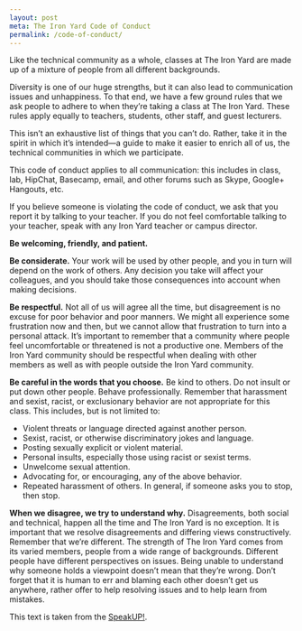 ```yaml
---
layout: post
meta: The Iron Yard Code of Conduct 
permalink: /code-of-conduct/
---
```

Like the technical community as a whole, classes at The Iron Yard are made up of a mixture of people from all different backgrounds.

Diversity is one of our huge strengths, but it can also lead to communication issues and unhappiness. To that end, we have a few ground rules that we ask people to adhere to when they’re taking a class at The Iron Yard. These rules apply equally to teachers, students, other staff, and guest lecturers.

This isn’t an exhaustive list of things that you can’t do. Rather, take it in the spirit in which it’s intended—a guide to make it easier to enrich all of us, the technical communities in which we participate.

This code of conduct applies to all communication: this includes in class, lab, HipChat, Basecamp, email, and other forums such as Skype, Google+ Hangouts, etc.

If you believe someone is violating the code of conduct, we ask that you report it by talking to your teacher. If you do not feel comfortable talking to your teacher, speak with any Iron Yard teacher or campus director.

**Be welcoming, friendly, and patient.**

**Be considerate.** Your work will be used by other people, and you in turn will depend on the work of others. Any decision you take will affect your colleagues, and you should take those consequences into account when making decisions.

**Be respectful.** Not all of us will agree all the time, but disagreement is no excuse for poor behavior and poor manners. We might all experience some frustration now and then, but we cannot allow that frustration to turn into a personal attack. It’s important to remember that a community where people feel uncomfortable or threatened is not a productive one. Members of the Iron Yard community should be respectful when dealing with other members as well as with people outside the Iron Yard community.

**Be careful in the words that you choose.** Be kind to others. Do not insult or put down other people. Behave professionally. Remember that harassment and sexist, racist, or exclusionary behavior are not appropriate for this class. This includes, but is not limited to:

-  Violent threats or language directed against another person.
-  Sexist, racist, or otherwise discriminatory jokes and language.
-  Posting sexually explicit or violent material.
-  Personal insults, especially those using racist or sexist terms.
-  Unwelcome sexual attention.
-  Advocating for, or encouraging, any of the above behavior.
-  Repeated harassment of others. In general, if someone asks you to stop, then stop.

**When we disagree, we try to understand why.** Disagreements, both social and technical, happen all the time and The Iron Yard is no exception. It is important that we resolve disagreements and differing views constructively. Remember that we’re different. The strength of The Iron Yard comes from its varied members, people from a wide range of backgrounds. Different people have different perspectives on issues. Being unable to understand why someone holds a viewpoint doesn’t mean that they’re wrong. Don’t forget that it is human to err and blaming each other doesn’t get us anywhere, rather offer to help resolving issues and to help learn from mistakes.

This text is taken from the [SpeakUP!](http://speakup.io/coc.html).
